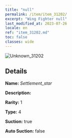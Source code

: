```yaml
---
title: "null"
permalink: /item/item_31202/
excerpt: "Wing Fighter null"
last_modified_at: 2023-07-26
locale: en
ref: "item_31202.md"
toc: false
classes: wide
---
```



 ![Unknown_31202](/images/item/Settlement_star_p.png)



## Details

 **Name:** *Settlement_star* 

 **Description:** 

 **Rarity:** 1 

 **Type:** 4 

 **Suction:** true 

 **Auto Suction:** false 


